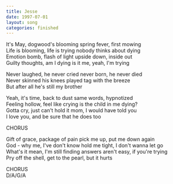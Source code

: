 ```yaml
---
title: Jesse
date: 1997-07-01
layout: song
categories: finished
---
```

It's May, dogwood's blooming spring fever, first mowing  
Life is blooming, life is trying nobody thinks about dying  
Emotion bomb, flash of light upside down, inside out  
Guilty thoughts, am I dying is it me, yeah, I'm trying

<div class="chorus">Never laughed, he never cried never born, he never died<br/>
Never skinned his knees played tag with the breeze<br/>
But after all he's still my brother</div>

Yeah, it's time, back to dust same words, hypnotized  
Feeling hollow, feel like crying is the child in me dying?  
Gotta cry, just can't hold it mom, I would have told you  
I love you, and be sure that he does too

<div class="chorus">CHORUS</div>

Gift of grace, package of pain pick me up, put me down again  
God - why me, I've don't know hold me tight, I don't wanna let go  
What's it mean, I'm still finding answers aren't easy, if you're trying  
Pry off the shell, get to the pearl, but it hurts

<div class="chorus">CHORUS</div>
<div class="chords">D/A/G/A</div>
